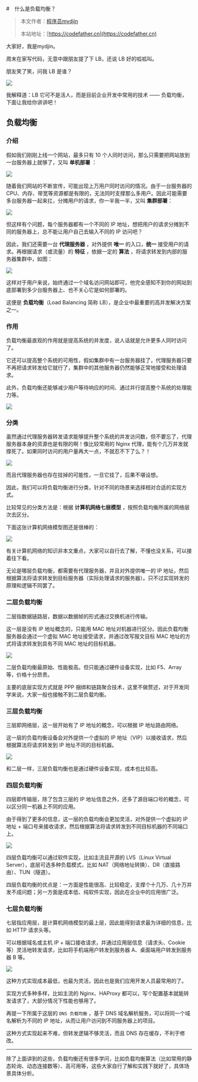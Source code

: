 #　什么是负载均衡？

> 本文作者：[程序员mydjin](https://yuyuanweb.feishu.cn/wiki/Abldw5WkjidySxkKxU2cQdAtnah)
>
> 本站地址：[https://codefather.cn](https://codefather.cn)

大家好，我是mydjin。

周末在家写代码，无意中跟朋友提了下 LB，还说 LB 好的呱呱叫。

朋友笑了笑，问我 LB 是谁？

![](https://pic.yupi.icu/5563/202311071359055.png)

我解释道：LB 它可不是活人，而是目前企业开发中常用的技术 —— 负载均衡，下面让我给你讲讲吧！

## **负载均衡**

### **介绍**

假如我们刚刚上线一个网站，最多只有 10 个人同时访问，那么只需要把网站放到一台服务器上就够了，又叫 **单机部署** ：

![](https://pic.yupi.icu/5563/202311071359061.jpeg)

随着我们网站的不断宣传，可能出现上万用户同时访问的情况。由于一台服务器的 CPU、内存、带宽等资源都是有限的，无法同时支撑那么多用户。因此可能需要多台服务器一起来扛，分摊用户的请求，你一半我一半，又叫 **集群部署**：

![](https://pic.yupi.icu/5563/202311071359032.jpeg)

但这样有个问题，每个服务器都有一个不同的 IP 地址，想把用户的请求分摊到不同的服务器上，总不能让用户自己去输入不同的 IP 访问吧？

因此，我们还需要一台 **代理服务器** ，对外提供 **唯一** 的入口，**统一** 接受用户的请求。再根据请求（或流量）的 **特征** ，依据一定的 **算法** ，将请求转发到内部的服务器集群中，如图：

![](https://pic.yupi.icu/5563/202311071359043.jpeg)

这样对于用户来说，始终通过一个域名访问网站即可，他完全感知不到你的网站到底部署到多少台服务器上、也不关心它是如何部署的。

这便是 **负载均衡**（Load Balancing 简称 LB），是企业中最重要的高并发解决方案之一。

### **作用**

负载均衡最直观的作用就是提高系统的并发度，说人话就是允许更多人同时访问了。

它还可以提高整个系统的可用性，假如集群中有一台服务器挂了，代理服务器只要不再把请求转发给它就行了，集群中的其他服务器仍然能够正常地接受和处理请求。

此外，负载均衡还能够减少用户等待响应的时间、通过并行提高整个系统的处理能力等。

![](https://pic.yupi.icu/5563/202311071359035.jpeg)

### **分类**

虽然通过代理服务器转发请求能够提升整个系统的并发访问数，但不要忘了，代理服务器本身的资源也是有限的啊！像比较常用的 Nginx 代理，能有个几万并发就撑死了。如果同时访问的用户量再大一点，不就忍不下了么？！

![](https://pic.yupi.icu/5563/202311071359048.png)

而且代理服务器也存在挂掉的可能性，一旦它挂了，后果不堪设想。

因此，我们可以将负载均衡进行分类，针对不同的场景来选择相对合适的实现方式。

比较常见的分类方法是：根据 **计算机网络七层模型** ，按照负载均衡所属的网络层次去区分。

下面这张计算机网络模型图还是很棒的：

![](https://pic.yupi.icu/5563/202311071359285.jpeg)

有关计算机网络的知识非本文重点，大家可以自行去了解，不懂也没关系，可以接着往下看。

无论是哪层负载均衡，都需要有代理服务器，并且对外提供唯一的 IP 地址，然后根据算法将请求转发到目标服务器（实际处理请求的服务器）。只不过实现转发的原理和逻辑不同罢了。

### **二层负载均衡**

二层指数据链路层，数据以数据帧的形式通过交换机进行传输。

这一层是没有 IP 地址概念的，只能用 MAC 地址对机器进行区分。因此负载均衡服务器会通过一个虚拟 MAC 地址接受请求，并通过改写报文目标 MAC 地址的方式将请求转发到具有不同 MAC 地址的目标机器。

![](https://pic.yupi.icu/5563/202311071359846.jpeg)

二层负载均衡最原始、性能极高。但只能通过硬件设备实现，比如 F5、Array 等，价格十分昂贵。

主要的底层实现方式就是 PPP 捆绑和链路聚合技术，这里不做赘述，对于开发同学来说，大家一般也接触不到二层负载均衡。

### **三层负载均衡**

三层即网络层，这一层开始有了 IP 地址的概念，可以根据 IP 地址路由网络。

这一层的负载均衡设备会对外提供一个虚拟的 IP 地址（VIP）以接收请求，然后根据算法将请求转发到 IP 地址不同的目标机器。

![](https://pic.yupi.icu/5563/202311071359142.jpeg)

和二层一样，三层负载均衡也是通过硬件设备实现，成本也比较高。

### **四层负载均衡**

四层即传输层，除了包含三层的 IP 地址信息之外，还多了源目端口号的概念，可以区分同一机器上不同的应用。

由于得到了更多的信息，这一层的负载均衡会更加灵活，对外提供一个虚拟的 IP 地址 + 端口号来接收请求，然后根据算法将请求转发到不同目标机器的不同端口上。

![](https://pic.yupi.icu/5563/202311071359129.jpeg)

四层负载均衡可以通过软件实现，比如主流且开源的 LVS（Linux Virtual Server），底层可选多种负载模式，比如 NAT（网络地址转换）、DR（直接路由）、TUN（隧道）。

四层负载均衡的优点是：一方面是性能很高、比较稳定，支撑个十几万、几十万并发不成问题；另一方面是成本低、纯软件实现，因此在企业中的应用很广泛。

### **七层负载均衡**

七层指应用层，是计算机网络模型的最上层，因此能得到请求最为详细的信息，比如 HTTP 请求头等。

可以根据域名或主机 IP + 端口接收请求，并通过应用层信息（请求头、Cookie 等）灵活地转发请求，比如将手机端用户转发到服务器 A、桌面端用户转发到服务器 B 等。

![](https://pic.yupi.icu/5563/202311071359732.jpeg)

这种方式实现成本最低，也最为灵活，因此也是我们应用开发人员最常用的了。

实现方式多种多样，比如主流的 Nginx、HAProxy 都可以，写个配置基本就能转发请求了，大部分情况下性能也够用了。

再提一下所属于这层的 `DNS 负载均衡` ，基于 DNS 域名解析服务，可以将同一个域名解析为不同的 IP 地址，从而让用户访问到不同服务器上的项目。

这种方式实现起来不难，但转发逻辑不够灵活，而且 DNS 存在缓存，不利于修改。

------

除了上面讲到的这些，负载均衡还有很多学问，比如负载均衡算法（比如常用的静态轮询、动态连接数等）、高可用等，这些大家自行了解和实践下就好了，具体场景具体分析。